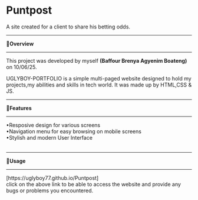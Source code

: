 # Puntpost
A site created for a client to share his betting odds.


<hr> 
🔗<strong>Overview</strong> <br>
<hr>
This project was developed by myself <b>(Baffour Brenya Agyenim Boateng)</b> on 10/06/25.<br>
<p>UGLYBOY-PORTFOLIO is a simple multi-paged website designed to hold my projects,my abilities and skills in tech world.
It was made up by HTML,CSS & JS. </p>
<hr>
🔗<strong>Features</strong> <br>
<hr>
•Resposive design for various screens <br>
•Navigation menu for easy browsing on mobile screens <br>
•Stylish and modern User Interface <br>
<br>
<hr>
🔗<strong>Usage</strong><br>
<hr>
[https://uglyboy77.github.io/Puntpost]<br>
click on the above link to be able to access the website and provide any bugs or problems you encountered. 

